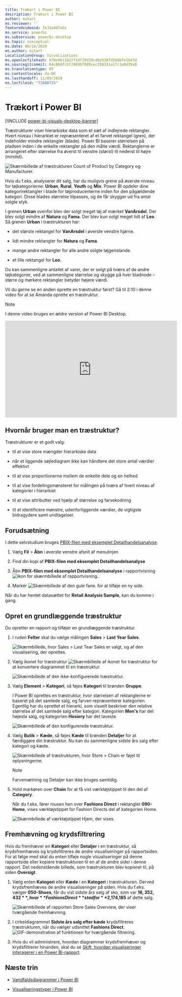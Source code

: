 ```yaml
---
title: Trækort i Power BI
description: Trækort i Power BI
author: mihart
ms.reviewer: ''
featuredvideoid: IkJda4O7oGs
ms.service: powerbi
ms.subservice: powerbi-desktop
ms.topic: conceptual
ms.date: 06/24/2019
ms.author: mihart
LocalizationGroup: Visualizations
ms.openlocfilehash: b70e9611b22f1df20d39cdbd338fd5b6bfe1b43d
ms.sourcegitcommit: 64c860fcbf2969bf089cec358331a1fc1e0d39a8
ms.translationtype: HT
ms.contentlocale: da-DK
ms.lasthandoff: 11/09/2019
ms.locfileid: "73880735"
---
```

# <a name="treemaps-in-power-bi"></a>Trækort i Power BI

[!INCLUDE [power-bi-visuals-desktop-banner](../includes/power-bi-visuals-desktop-banner.md)]

Træstrukturer viser hierarkiske data som et sæt af indlejrede rektangler. Hvert niveau i hierarkiet er repræsenteret af et farvet rektangel (gren), der indeholder mindre rektangler (blade). Power BI baserer størrelsen på pladsen inden i de enkelte rektangler på den målte værdi. Rektanglerne er arrangeret efter størrelse fra øverst til venstre (størst) til nederst til højre (mindst).

![Skærmbillede af træstrukturen Count of Product by Category og Manufacturer.](media/power-bi-visualization-treemaps/pbi-nancy-viz-treemap.png)

Hvis du f.eks. analyserer dit salg, har du muligvis grene på øverste niveau for tøjkategorierne: **Urban**, **Rural**, **Youth** og **Mix**. Power BI opdeler dine kategorirektangler i blade for tøjproducenterne inden for den pågældende kategori. Disse blades størrelse tilpasses, og de får skygger ud fra antal solgte styk.

I grenen **Urban** ovenfor blev der solgt meget tøj af mærket **VanArsdel**. Der blev solgt mindre af **Natura** og **Fama**. Der blev kun solgt meget lidt af **Leo**. Så grenen **Urban** i træstrukturen har:

* det største rektangel for **VanArsdel** i øverste venstre hjørne.

* lidt mindre rektangler for **Natura** og **Fama**.

* mange andre rektangler for alle andre solgte tøjgenstande.

* et lille rektangel for **Leo**.

Du kan sammenligne antallet af varer, der er solgt på tværs af de andre tøjkategorier, ved at sammenligne størrelse og skygge på hver bladnode – større og mørkere rektangler betyder højere værdi.

Vil du gerne se en anden oprette en træstruktur først? Gå til 2:10 i denne video for at se Amanda oprette en træstruktur.

   > [!NOTE]
   > I denne video bruges en ældre version af Power BI Desktop.
   > 
   > 

<iframe width="560" height="315" src="https://www.youtube.com/embed/IkJda4O7oGs" frameborder="0" allowfullscreen></iframe>

## <a name="when-to-use-a-treemap"></a>Hvornår bruger man en træstruktur?

Træstrukturer er et godt valg:

* til at vise store mængder hierarkiske data

* når et liggende søjlediagram ikke kan håndtere det store antal værdier effektivt

* til at vise proportionerne mellem de enkelte dele og en helhed

* til at vise fordelingsmønsteret for målingen på tværs af hvert niveau af kategorier i hierarkiet

* til at vise attributter ved hjælp af størrelse og farvekodning

* til at identificere mønstre, udenforliggende værdier, de vigtigste bidragydere samt undtagelser.

## <a name="prerequisite"></a>Forudsætning

I dette selvstudium bruges [PBIX-filen med eksemplet Detailhandelsanalyse](https://download.microsoft.com/download/9/6/D/96DDC2FF-2568-491D-AAFA-AFDD6F763AE3/Retail%20Analysis%20Sample%20PBIX.pbix).

1. Vælg **Fil** > **Åbn** i øverste venstre afsnit af menulinjen
   
2. Find din kopi af **PBIX-filen med eksemplet Detailhandelsanalyse**

1. Åbn **PBIX-filen med eksemplet Detailhandelsanalyse** i rapportvisning ![ikon for skærmbillede af rapportvisning.](media/power-bi-visualization-kpi/power-bi-report-view.png).

1. Markér ![Skærmbillede af den gule fane.](media/power-bi-visualization-kpi/power-bi-yellow-tab.png) for at tilføje en ny side.


Når du har hentet datasættet for **Retail Analysis Sample**, kan du komme i gang.

## <a name="create-a-basic-treemap"></a>Opret en grundlæggende træstruktur

Du opretter en rapport og tilføjer en grundlæggende træstruktur.


1. I ruden **Felter** skal du vælge målingen **Sales** > **Last Year Sales**.

   ![Skærmbillede, hvor Sales > Last Tear Sales er valgt, og af den visualisering, der oprettes.](media/power-bi-visualization-treemaps/treemapfirstvalue-new.png)

1. Vælg ikonet for træstruktur ![Skærmbillede af ikonet for træstruktur](media/power-bi-visualization-treemaps/power-bi-treemap-icon.png) for at konvertere diagrammet til en træstruktur.

   ![Skærmbillede af den ikke-konfigurerede træstruktur.](media/power-bi-visualization-treemaps/treemapconvertto-new.png)

1. Vælg **Element** > **Kategori**, så føjes **Kategori** til brønden **Gruppe**.

    I Power BI oprettes en træstruktur, hvor størrelsen af rektanglerne er baseret på det samlede salg, og farven repræsenterer kategorien. Egentlig har du oprettet et hierarki, som visuelt beskriver den relative størrelse af det samlede salg efter kategori. Kategorien **Men's** har det højeste salg, og kategorien **Hosiery** har det laveste.

    ![Skærmbillede af den konfigurerede træstruktur.](media/power-bi-visualization-treemaps/power-bi-complete.png)

1. Vælg **Butik** > **Kæde**, så føjes **Kæde** til brønden **Detaljer** for at færdiggøre din træstruktur. Nu kan du sammenligne sidste års salg efter kategori og kæde.

   ![Skærmbillede af træstrukturen, hvor Store > Chain er føjet til oplysningerne.](media/power-bi-visualization-treemaps/power-bi-details.png)

   > [!NOTE]
   > Farvemætning og Detaljer kan ikke bruges samtidig.

1. Hold markøren over **Chain** for at få vist værktøjstippet til den del af **Category**.

    Når du f.eks. fører musen hen over **Fashions Direct** i rektanglet **090-Home**, vises værktøjstippet for Fashion Directs del af kategorien Home.

   ![Skærmbillede af værktøjstippet Hjem, der vises.](media/power-bi-visualization-treemaps/treemaphoverdetail-new.png)


## <a name="highlighting-and-cross-filtering"></a>Fremhævning og krydsfiltrering

Hvis du fremhæver en **Kategori** eller **Detaljer** i en træstruktur, så krydsfremhæves og krydsfiltreres de andre visualiseringer på rapportsiden. For at følge med skal du enten tilføje nogle visualiseringer på denne rapportside eller kopiere træstrukturen til en af de andre sider i denne rapport. Det nedenstående billede, som træstrukturen blev kopieret til, på siden **Oversigt**. 

1. Vælg enten **Kategori** eller **Kæde** i en **Kategori** i træstrukturen. Derved krydsfremhæves de andre visualiseringer på siden. Hvis du f.eks. vælger **050-Shoes**, får du vist sidste års salg af sko, som var **$16,352,432**, hvor **Fashions Direct** stod for **$2,174,185** af dette salg.

   ![Skærmbillede af rapporten Store Sales Overview, der viser tværgående fremhævning.](media/power-bi-visualization-treemaps/treemaphiliting.png)

1. I cirkeldiagrammet **Sidste års salg efter kæde** krydsfiltreres træstrukturen, når du vælger udsnittet **Fashions Direct**.
   ![GIF-demonstration af funktionen for tværgående filtrering.](media/power-bi-visualization-treemaps/treemapnoowl.gif)

1. Hvis du vil administrere, hvordan diagrammer krydsfremhæver og krydsfiltrerer hinanden, skal du se [Skift, hvordan visualiseringer interagerer i en Power BI-rapport](../service-reports-visual-interactions.md).

## <a name="next-steps"></a>Næste trin

* [Vandfaldsdiagrammer i Power BI](power-bi-visualization-waterfall-charts.md)

* [Visualiseringstyper i Power BI](power-bi-visualization-types-for-reports-and-q-and-a.md)
